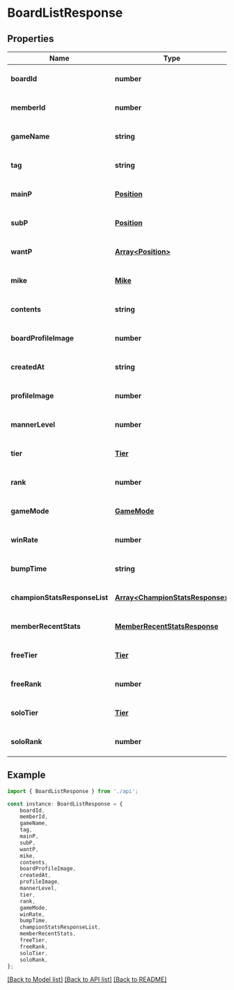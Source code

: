 # BoardListResponse


## Properties

Name | Type | Description | Notes
------------ | ------------- | ------------- | -------------
**boardId** | **number** |  | [optional] [default to undefined]
**memberId** | **number** |  | [optional] [default to undefined]
**gameName** | **string** |  | [optional] [default to undefined]
**tag** | **string** |  | [optional] [default to undefined]
**mainP** | [**Position**](Position.md) |  | [optional] [default to undefined]
**subP** | [**Position**](Position.md) |  | [optional] [default to undefined]
**wantP** | [**Array&lt;Position&gt;**](Position.md) |  | [optional] [default to undefined]
**mike** | [**Mike**](Mike.md) |  | [optional] [default to undefined]
**contents** | **string** |  | [optional] [default to undefined]
**boardProfileImage** | **number** |  | [optional] [default to undefined]
**createdAt** | **string** |  | [optional] [default to undefined]
**profileImage** | **number** |  | [optional] [default to undefined]
**mannerLevel** | **number** |  | [optional] [default to undefined]
**tier** | [**Tier**](Tier.md) |  | [optional] [default to undefined]
**rank** | **number** |  | [optional] [default to undefined]
**gameMode** | [**GameMode**](GameMode.md) |  | [optional] [default to undefined]
**winRate** | **number** |  | [optional] [default to undefined]
**bumpTime** | **string** |  | [optional] [default to undefined]
**championStatsResponseList** | [**Array&lt;ChampionStatsResponse&gt;**](ChampionStatsResponse.md) |  | [optional] [default to undefined]
**memberRecentStats** | [**MemberRecentStatsResponse**](MemberRecentStatsResponse.md) |  | [optional] [default to undefined]
**freeTier** | [**Tier**](Tier.md) |  | [optional] [default to undefined]
**freeRank** | **number** |  | [optional] [default to undefined]
**soloTier** | [**Tier**](Tier.md) |  | [optional] [default to undefined]
**soloRank** | **number** |  | [optional] [default to undefined]

## Example

```typescript
import { BoardListResponse } from './api';

const instance: BoardListResponse = {
    boardId,
    memberId,
    gameName,
    tag,
    mainP,
    subP,
    wantP,
    mike,
    contents,
    boardProfileImage,
    createdAt,
    profileImage,
    mannerLevel,
    tier,
    rank,
    gameMode,
    winRate,
    bumpTime,
    championStatsResponseList,
    memberRecentStats,
    freeTier,
    freeRank,
    soloTier,
    soloRank,
};
```

[[Back to Model list]](../README.md#documentation-for-models) [[Back to API list]](../README.md#documentation-for-api-endpoints) [[Back to README]](../README.md)
